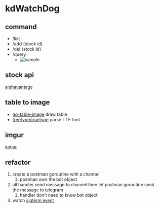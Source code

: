 # kdWatchDog

## command

- /list
- /add {stock id}
- /del {stock id}
- /query
  - ![sample](https://i.imgur.com/KlJpWTA.png)

## stock api

[alphavantage](https://www.alphavantage.co/)

## table to image

- [go-table-image](https://github.com/Techbinator/go-table-image) draw table
- [freetype/truetype](https://pkg.go.dev/github.com/golang/freetype/truetype) parse TTF font

## imgur

[imgur](https://apidocs.imgur.com/)

## refactor

1. create a postman goroutine with a channel
   1. postman own the bot object
2. all handler send message to channel then let postman goroutine send the message to telegram
   1. handler don't need to know bot object
3. watch [sigterm event](https://golang.org/pkg/os/signal/)
